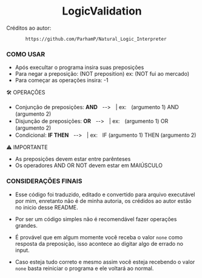 <h1 align="center"> LogicValidation </h1>

Créditos ao autor:

           https://github.com/ParhamP/Natural_Logic_Interpreter

<h3> COMO USAR </h3>

- Após execultar o programa insira suas preposições
- Para negar  a preposição: (NOT preposition)   ex: (NOT fui ao mercado)
- Para começar as operações insira: -1

🛠️ OPERAÇÕES
- Conjunção de preposições: **AND**ㅤ-->ㅤ| ex:ㅤ(argumento 1) AND (argumento 2)
- Disjunção de preposições: **OR**ㅤ-->ㅤ| ex:ㅤ(argumento 1) OR (argumento 2)
- Condicional: **IF THEN**ㅤ-->ㅤ| ex:ㅤIF (argumento 1) THEN (argumento 2)

⚠️ IMPORTANTE
- As preposições devem estar entre parênteses
- Os operadores AND OR NOT devem estar em MAIÚSCULO

<h3> CONSIDERAÇÕES FINAIS </h3>

- Esse código foi traduzido, editado e convertido para arquivo executável por mim, enretanto não é de minha autoria, os crédidos ao autor estão no inicio desse README.

- Por ser um código simples não é recomendável fazer operações grandes.

- É provável que em algum momente você receba o valor ``none`` como resposta da preposição, isso acontece ao digitar algo de errado no input.

- Caso esteja tudo correto e mesmo assim você esteja recebendo o valor ``none`` basta reiniciar o programa e ele voltará ao normal.
